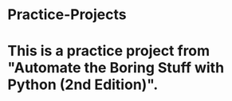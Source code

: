 # Practice-Projects
# This is a practice project from "Automate the Boring Stuff with Python (2nd Edition)".
